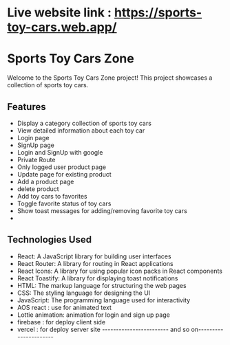 # Live website link : https://sports-toy-cars.web.app/

# Sports Toy Cars Zone

Welcome to the Sports Toy Cars Zone project! This project showcases a collection of sports toy cars.

## Features

- Display a category collection of sports toy cars
- View detailed information about each toy car
- Login page
- SignUp page
- Login and SignUp with google
- Private Route
- Only logged user product page
- Update page for existing product
- Add a product page 
- delete product 
- Add toy cars to favorites
- Toggle favorite status of toy cars
- Show toast messages for adding/removing favorite toy cars
- 


## Technologies Used

- React: A JavaScript library for building user interfaces
- React Router: A library for routing in React applications
- React Icons: A library for using popular icon packs in React components
- React Toastify: A library for displaying toast notifications
- HTML: The markup language for structuring the web pages
- CSS: The styling language for designing the UI
- JavaScript: The programming language used for interactivity
- AOS react : use for animated text
- Lottie animation: animation for login and sign up page
- firebase : for deploy client side
- vercel : for deploy server site 
------------------------ and so on----------------------

